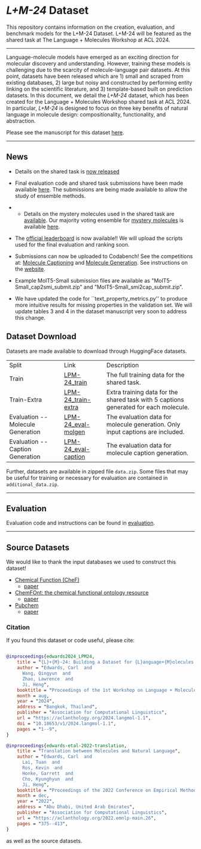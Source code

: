 # *L+M-24* Dataset
This repository contains information on the creation, evaluation, and benchmark models for the L+M-24 Dataset. L+M-24 will be featured as the shared task at The Language + Molecules Workshop at ACL 2024.

-----------------------------------------

Language-molecule models have emerged as an exciting direction for molecular discovery and understanding. However, training these models is challenging due to the scarcity of molecule-language pair datasets. At this point, datasets have been released which are 1) small and scraped from existing databases, 2) large but noisy and constructed by performing entity linking on the scientific literature, and 3) template-based built on prediction datasets. In this document, we detail the *L+M-24* dataset, which has been created for the Language + Molecules Workshop shared task at ACL 2024. In particular, *L+M-24* is designed to focus on three key benefits of natural language in molecule design: compositionality, functionality, and abstraction.

Please see the manuscript for this dataset [here](https://arxiv.org/pdf/2403.00791.pdf).

-----------------------------------------

## News

* Details on the shared task is [now released](/shared_task.pdf)
* Final evaluation code and shared task submissions have been made available [here](/final_evaluation/). The submissions are being made available to allow the study of ensemble methods. 
* * Details on the mystery molecules used in the shared task are [available](/shared_task.pdf). Our majority voting ensemble for [mystery molecules](/final_evaluation/captioning/mystery_mols.txt) is available [here](/final_evaluation/captioning/mystery_molecules_ensemble.txt). 

* The [official leaderboard](https://language-plus-molecules.github.io/#leaderboard) is now available!! We will upload the scripts used for the final evaluation and ranking soon.

* Submissions can now be uploaded to Codabench! See the competitions at: [Molecule Captioning](https://www.codabench.org/competitions/2914) and [Molecule Generation](https://www.codabench.org/competitions/3014). See instructions on the [website](https://language-plus-molecules.github.io/#submission).

* Example MolT5-Small submission files are available as "MolT5-Small_cap2smi_submit.zip" and "MolT5-Small_smi2cap_submit.zip". 

* We have updated the code for ``text_property_metrics.py'' to produce more intuitive results for missing properties in the validation set. We will update tables 3 and 4 in the dataset manuscript very soon to address this change.

## Dataset Download

Datasets are made available to download through HuggingFace datasets. 

<table>
  <tr>
    <td>Split</td>
    <td>Link</td>
    <td>Description</td>
  </tr>
  <tr>
    <td>Train</td>
    <td><a href="https://huggingface.co/datasets/language-plus-molecules/LPM-24_train"> LPM-24_train </a></td>
    <td>The full training data for the shared task.</td>
  </tr>
  <tr>
    <td>Train-Extra</td>
    <td> <a href="https://huggingface.co/datasets/language-plus-molecules/LPM-24_train-extra"> LPM-24_train-extra </a> </td>
    <td>Extra training data for the shared task with 5 captions generated for each molecule.</td>
  </tr>
  <tr>
    <td>Evaluation -- Molecule Generation</td>
    <td><a href="https://huggingface.co/datasets/language-plus-molecules/LPM-24_eval-molgen"> LPM-24_eval-molgen </a></td>
    <td>The evaluation data for molecule generation. Only input captions are included.</td>
  </tr>
  <tr>
    <td>Evaluation -- Caption Generation</td>
    <td><a href="https://huggingface.co/datasets/language-plus-molecules/LPM-24_eval-caption"> LPM-24_eval-caption </a></td>
    <td>The evaluation data for molecule caption generation. </td>
  </tr>
</table>

Further, datasets are available in zipped file `data.zip`. Some files that may be useful for training or necessary for evaluation are contained in `additional_data.zip`. 

------------------------------------
## Evaluation

Evaluation code and instructions can be found in [evaluation](/evaluation).


------------------------------------


## Source Datasets

We would like to thank the input databases we used to construct this dataset!

* [Chemical Function (CheF)](https://chefdb.app/)
  * [paper](https://arxiv.org/abs/2309.08765)
* [ChemFOnt: the chemical functional ontology resource](https://www.chemfont.ca/)
  * [paper](https://academic.oup.com/nar/article/51/D1/D1220/6777791)
* [Pubchem](https://pubchem.ncbi.nlm.nih.gov/)
  * [paper](https://academic.oup.com/nar/article/47/D1/D1102/5146201)


### Citation
If you found this dataset or code useful, please cite:


```bibtex

@inproceedings{edwards2024_LPM24,
    title = "{L}+{M}-24: Building a Dataset for {L}anguage+{M}olecules @ {ACL} 2024",
    author = "Edwards, Carl  and
      Wang, Qingyun  and
      Zhao, Lawrence  and
      Ji, Heng",
    booktitle = "Proceedings of the 1st Workshop on Language + Molecules (L+M 2024)",
    month = aug,
    year = "2024",
    address = "Bangkok, Thailand",
    publisher = "Association for Computational Linguistics",
    url = "https://aclanthology.org/2024.langmol-1.1",
    doi = "10.18653/v1/2024.langmol-1.1",
    pages = "1--9",
}

@inproceedings{edwards-etal-2022-translation,
    title = "Translation between Molecules and Natural Language",
    author = "Edwards, Carl  and
      Lai, Tuan  and
      Ros, Kevin  and
      Honke, Garrett  and
      Cho, Kyunghyun  and
      Ji, Heng",
    booktitle = "Proceedings of the 2022 Conference on Empirical Methods in Natural Language Processing",
    month = dec,
    year = "2022",
    address = "Abu Dhabi, United Arab Emirates",
    publisher = "Association for Computational Linguistics",
    url = "https://aclanthology.org/2022.emnlp-main.26",
    pages = "375--413",
}
```

as well as the source datasets. 


